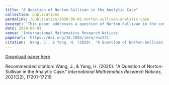 ```yaml
---
title: "A Question of Norton-Sullivan in the Analytic Case"
collection: publications
permalink: /publication/2020-06-01-norton-sullivan-analytic-case
excerpt: 'This paper addresses a question of Norton-Sullivan in the context of analytic cases.'
date: 2020-06-01
venue: 'International Mathematics Research Notices'
paperurl: 'https://doi.org/10.1093/imrn/rnz231'
citation: 'Wang, J., & Yang, H. (2020). "A Question of Norton-Sullivan in the Analytic Case." <i>International Mathematics Research Notices</i>, 2021(22), 17201–17219.'
---
```


[Download paper here](https://doi.org/10.1093/imrn/rnz231)

Recommended citation: Wang, J., & Yang, H. (2020). "A Question of Norton-Sullivan in the Analytic Case." *International Mathematics Research Notices*, 2021(22), 17201–17219.
